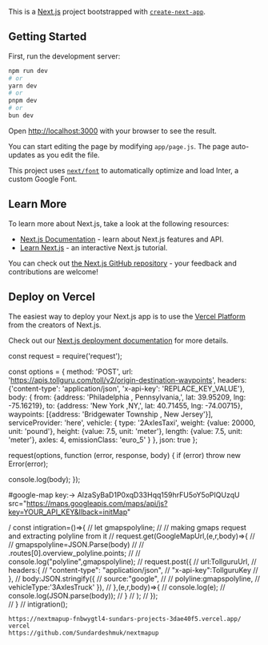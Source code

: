 This is a [Next.js](https://nextjs.org/) project bootstrapped with [`create-next-app`](https://github.com/vercel/next.js/tree/canary/packages/create-next-app).

## Getting Started

First, run the development server:

```bash
npm run dev
# or
yarn dev
# or
pnpm dev
# or
bun dev
```

Open [http://localhost:3000](http://localhost:3000) with your browser to see the result.

You can start editing the page by modifying `app/page.js`. The page auto-updates as you edit the file.

This project uses [`next/font`](https://nextjs.org/docs/basic-features/font-optimization) to automatically optimize and load Inter, a custom Google Font.

## Learn More

To learn more about Next.js, take a look at the following resources:

- [Next.js Documentation](https://nextjs.org/docs) - learn about Next.js features and API.
- [Learn Next.js](https://nextjs.org/learn) - an interactive Next.js tutorial.

You can check out [the Next.js GitHub repository](https://github.com/vercel/next.js/) - your feedback and contributions are welcome!

## Deploy on Vercel

The easiest way to deploy your Next.js app is to use the [Vercel Platform](https://vercel.com/new?utm_medium=default-template&filter=next.js&utm_source=create-next-app&utm_campaign=create-next-app-readme) from the creators of Next.js.

Check out our [Next.js deployment documentation](https://nextjs.org/docs/deployment) for more details.

<!-- ////// Tolls between origin, destination, and waypoints (if any) //// -->
const request = require('request');

const options = {
  method: 'POST',
  url: 'https://apis.tollguru.com/toll/v2/origin-destination-waypoints',
  headers: {'content-type': 'application/json', 'x-api-key': 'REPLACE_KEY_VALUE'},
  body: {
    from: {address: 'Philadelphia , Pennsylvania,', lat: 39.95209, lng: -75.16219},
    to: {address: 'New York ,NY,', lat: 40.71455, lng: -74.00715},
    waypoints: [{address: 'Bridgewater Township , New Jersey'}],
    serviceProvider: 'here',
    vehicle: {
      type: '2AxlesTaxi',
      weight: {value: 20000, unit: 'pound'},
      height: {value: 7.5, unit: 'meter'},
      length: {value: 7.5, unit: 'meter'},
      axles: 4,
      emissionClass: 'euro_5'
    }
  },
  json: true
};

request(options, function (error, response, body) {
  if (error) throw new Error(error);

  console.log(body);
});

<!-- ////////// google map-->
#google-map key:->   AIzaSyBaD1P0xqD33Hqq159hrFU5oY5oPIQUzqU
 src="https://maps.googleapis.com/maps/api/js?key=YOUR_API_KEY&llback=initMap"

/ const intigration=()=>{
    //     let gmapspolyline;
    //     // making gmaps request and extracting polyline from it
    //     request.get(GoogleMapUrl,(e,r,body)=>{
    //         // gmapspolyline=JSON.Parse(body)
    //         // .routes[0].overview_polyline.points;
    //         // console.log("polyline",gmapspolyline);
    //         request.post({
    //             url:TollguruUrl,
    //             headers:{
    //                 "content-type": "application/json",
    //                 "x-api-key":TollguruKey
    //               },
    //               body:JSON.stringify({
    //                 source:"google",
    //         // polyline:gmapspolyline,
    //                 vehicleType:'3AxlesTruck'   }),
    //             },(e,r,body)=>{
    //                 console.log(e);
    //                 console.log(JSON.parse(body));
    //               } 
    //               );
    //         });    
    // }
    // intigration();


    https://nextmapup-fnbwygtl4-sundars-projects-3dae40f5.vercel.app/ vercel
    https://github.com/Sundardeshmuk/nextmapup 